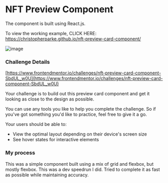 # NFT Preview Component

The component is built using React.js.

To view the working example, CLICK HERE: <a href='https://christopherparke.github.io/nft-preview-card-component/' target='_blank'>https://christopherparke.github.io/nft-preview-card-component/</a>

![image](https://user-images.githubusercontent.com/22480193/174627757-8c8a6b96-09b3-407c-8f18-1be3b0581681.png)

### Challenge Details
[https://www.frontendmentor.io/challenges/nft-preview-card-component-SbdUL_w0U](https://www.frontendmentor.io/challenges/nft-preview-card-component-SbdUL_w0U)

Your challenge is to build out this preview card component and get it looking as close to the design as possible.

You can use any tools you like to help you complete the challenge. So if you've got something you'd like to practice, feel free to give it a go.

Your users should be able to:

- View the optimal layout depending on their device's screen size
- See hover states for interactive elements


### My process

This was a simple component built using a mix of grid and flexbox, but mostly flexbox.  This was a dev speedrun I did.  Tried to complete it as fast as possible while maintaining accuracy.
